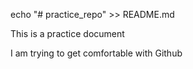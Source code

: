 echo "# practice_repo" >> README.md


This is a practice document

I am trying to get comfortable with Github
